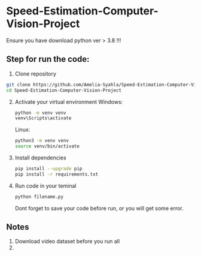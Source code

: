 # Speed-Estimation-Computer-Vision-Project
Ensure you have download python ver > 3.8 !!!
## Step for run the code:

1. Clone repository
  ```bash
  git clone https://github.com/Amelia-Syahla/Speed-Estimation-Computer-Vision-Project.git
  cd Speed-Estimation-Computer-Vision-Project
  ```
2. Activate your virtual environment
   Windows:
   ```bash
   python -m venv venv
   venv\Scripts\activate
   ```
   Linux:
   ```bash
   python3 -m venv venv
   source venv/bin/activate
   ```
3. Install dependencies
   ```bash
   pip install --upgrade pip
   pip install -r requirements.txt
   ```
4. Run code in your teminal
   ```bash
   python filename.py
   ```
   Dont forget to save your code before run, or you will get some error.

## Notes
1. Download video dataset before you run all 
2. 
